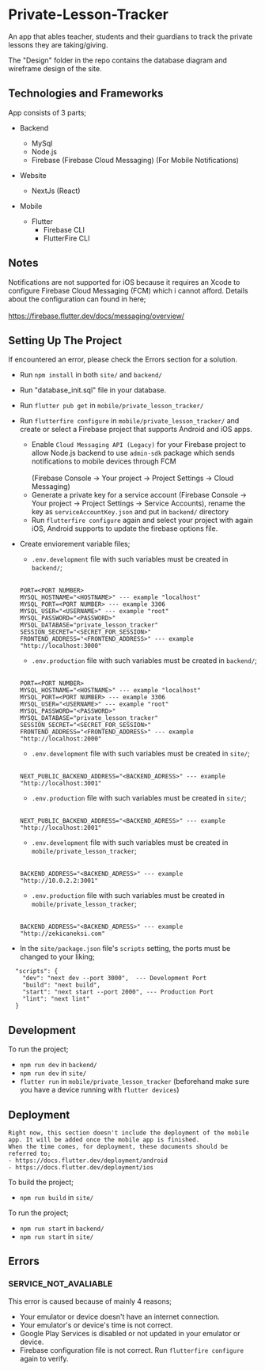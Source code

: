 # Private-Lesson-Tracker
An app that ables teacher, students and their guardians to track the private lessons they are taking/giving.

The "Design" folder in the repo contains the database diagram and wireframe design of the site.

## Technologies and Frameworks

App consists of 3 parts;
- Backend
  - MySql
  - Node.js
  - Firebase (Firebase Cloud Messaging) (For Mobile Notifications)

- Website
  - NextJs (React)

- Mobile
  - Flutter
    - Firebase CLI
    - FlutterFire CLI

## Notes

Notifications are not supported for iOS because it requires an Xcode to configure Firebase Cloud Messaging (FCM) which i cannot afford. Details about the configuration can found in here; <br></br>
https://firebase.flutter.dev/docs/messaging/overview/

## Setting Up The Project

If encountered an error, please check the Errors section for a solution.

- Run `npm install` in both `site/` and `backend/`

- Run "database_init.sql" file in your database.

- Run `flutter pub get` in `mobile/private_lesson_tracker/`

- Run `flutterfire configure` in `mobile/private_lesson_tracker/` and create or select a Firebase project that supports Android and iOS apps.
  - Enable `Cloud Messaging API (Legacy)` for your Firebase project to allow Node.js backend to use `admin-sdk` package which sends notifications to mobile devices through FCM <br></br>(Firebase Console -> Your project -> Project Settings -> Cloud Messaging)
  - Generate a private key for a service account (Firebase Console -> Your project -> Project Settings -> Service Accounts), rename the key as `serviceAccountKey.json` and put in `backend/` directory
  - Run `flutterfire configure` again and select your project with again iOS, Android supports to update the firebase options file.

- Create enviorement variable files;
  - `.env.development` file with such variables must be created in `backend/`;
  <br></br>
  ```
  PORT=<PORT NUMBER>
  MYSQL_HOSTNAME="<HOSTNAME>" --- example "localhost"
  MYSQL_PORT=<PORT NUMBER> --- example 3306
  MYSQL_USER="<USERNAME>" --- example "root"
  MYSQL_PASSWORD="<PASSWORD>"
  MYSQL_DATABASE="private_lesson_tracker"
  SESSION_SECRET="<SECRET_FOR_SESSION>"
  FRONTEND_ADDRESS="<FRONTEND_ADDRESS>" --- example "http://localhost:3000"
  ```
  - `.env.production` file with such variables must be created in `backend/`;
  <br></br>
  ```
  PORT=<PORT NUMBER>
  MYSQL_HOSTNAME="<HOSTNAME>" --- example "localhost"
  MYSQL_PORT=<PORT NUMBER> --- example 3306
  MYSQL_USER="<USERNAME>" --- example "root"
  MYSQL_PASSWORD="<PASSWORD>"
  MYSQL_DATABASE="private_lesson_tracker"
  SESSION_SECRET="<SECRET_FOR_SESSION>"
  FRONTEND_ADDRESS="<FRONTEND_ADDRESS>" --- example "http://localhost:2000"
  ```
  - `.env.development` file with such variables must be created in `site/`;
  <br></br>
  ```
  NEXT_PUBLIC_BACKEND_ADDRESS="<BACKEND_ADRESS>" --- example "http://localhost:3001"
  ```
  - `.env.production` file with such variables must be created in `site/`;
  <br></br>
  ```
  NEXT_PUBLIC_BACKEND_ADDRESS="<BACKEND_ADRESS>" --- example "http://localhost:2001"
  ```
  - `.env.development` file with such variables must be created in `mobile/private_lesson_tracker`;
  <br></br>
  ```
  BACKEND_ADDRESS="<BACKEND_ADRESS>" --- example "http://10.0.2.2:3001"
  ```
  - `.env.production` file with such variables must be created in `mobile/private_lesson_tracker`;
  <br></br>
  ```
  BACKEND_ADDRESS="<BACKEND_ADRESS>" --- example "http://zekicaneksi.com"
  ```

- In the `site/package.json` file's `scripts` setting, the ports must be changed to your liking;
```
  "scripts": {
    "dev": "next dev --port 3000",  --- Development Port
    "build": "next build",
    "start": "next start --port 2000", --- Production Port
    "lint": "next lint"
  }
```

## Development

To run the project;

- `npm run dev` in `backend/`
- `npm run dev` in `site/`
- `flutter run` in `mobile/private_lesson_tracker` (beforehand make sure you have a device running with `flutter devices`)

## Deployment
```
Right now, this section doesn't include the deployment of the mobile app. It will be added once the mobile app is finished.
When the time comes, for deployment, these documents should be referred to;
- https://docs.flutter.dev/deployment/android
- https://docs.flutter.dev/deployment/ios
```
To build the project;

- `npm run build` in `site/`

To run the project;

- `npm run start` in `backend/`
- `npm run start` in `site/`


## Errors

### SERVICE_NOT_AVALIABLE
This error is caused because of mainly 4 reasons;
- Your emulator or device doesn't have an internet connection.
- Your emulator's or device's time is not correct.
- Google Play Services is disabled or not updated in your emulator or device.
- Firebase configuration file is not correct. Run `flutterfire configure` again to verify.
